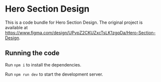 
  # Hero Section Design

  This is a code bundle for Hero Section Design. The original project is available at https://www.figma.com/design/UPvpZ2CKUZxcTsLK1zgqDa/Hero-Section-Design.

  ## Running the code

  Run `npm i` to install the dependencies.

  Run `npm run dev` to start the development server.
  